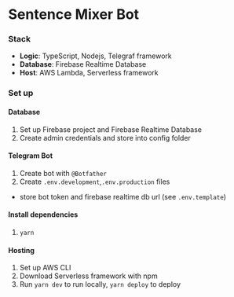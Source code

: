 # Sentence Mixer Bot

### Stack

- **Logic**: TypeScript, Nodejs, Telegraf framework
- **Database**: Firebase Realtime Database
- **Host**: AWS Lambda, Serverless framework

### Set up

#### Database

1. Set up Firebase project and Firebase Realtime Database
1. Create admin credentials and store into config folder

#### Telegram Bot

1. Create bot with `@Botfather`
1. Create `.env.development`,`.env.production` files

- store bot token and firebase realtime db url (see `.env.template`)

#### Install dependencies

1. `yarn`

#### Hosting

1. Set up AWS CLI
1. Download Serverless framework with npm
1. Run `yarn dev` to run locally, `yarn deploy` to deploy
